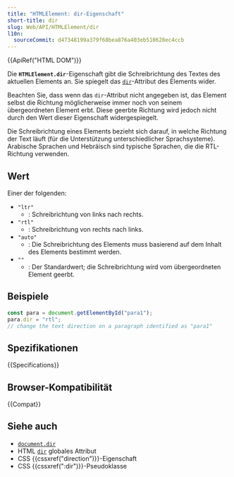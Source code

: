 ```yaml
---
title: "HTMLElement: dir-Eigenschaft"
short-title: dir
slug: Web/API/HTMLElement/dir
l10n:
  sourceCommit: d47348199a379f68bea876a403eb510628ec4ccb
---
```


{{ApiRef("HTML DOM")}}

Die **`HTMLElement.dir`**-Eigenschaft gibt die Schreibrichtung des Textes des aktuellen Elements an. Sie spiegelt das [`dir`](/de/docs/Web/HTML/Global_attributes/dir)-Attribut des Elements wider.

Beachten Sie, dass wenn das `dir`-Attribut nicht angegeben ist, das Element selbst die Richtung möglicherweise immer noch von seinem übergeordneten Element erbt. Diese geerbte Richtung wird jedoch nicht durch den Wert dieser Eigenschaft widergespiegelt.

Die Schreibrichtung eines Elements bezieht sich darauf, in welche Richtung der Text läuft (für die Unterstützung unterschiedlicher Sprachsysteme). Arabische Sprachen und Hebräisch sind typische Sprachen, die die RTL-Richtung verwenden.

## Wert

Einer der folgenden:

- `"ltr"`
  - : Schreibrichtung von links nach rechts.
- `"rtl"`
  - : Schreibrichtung von rechts nach links.
- `"auto"`
  - : Die Schreibrichtung des Elements muss basierend auf dem Inhalt des Elements bestimmt werden.
- `""`
  - : Der Standardwert; die Schreibrichtung wird vom übergeordneten Element geerbt.

## Beispiele

```js
const para = document.getElementById("para1");
para.dir = "rtl";
// change the text direction on a paragraph identified as "para1"
```

## Spezifikationen

{{Specifications}}

## Browser-Kompatibilität

{{Compat}}

## Siehe auch

- [`document.dir`](/de/docs/Web/API/Document/dir)
- HTML [`dir`](/de/docs/Web/HTML/Global_attributes/dir)
  globales Attribut
- CSS {{cssxref("direction")}}-Eigenschaft
- CSS {{cssxref(":dir")}}-Pseudoklasse
